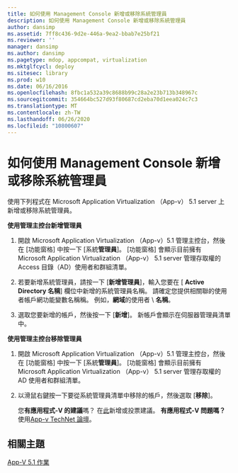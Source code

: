 ```yaml
---
title: 如何使用 Management Console 新增或移除系統管理員
description: 如何使用 Management Console 新增或移除系統管理員
author: dansimp
ms.assetid: 7ff8c436-9d2e-446a-9ea2-bbab7e25bf21
ms.reviewer: ''
manager: dansimp
ms.author: dansimp
ms.pagetype: mdop, appcompat, virtualization
ms.mktglfcycl: deploy
ms.sitesec: library
ms.prod: w10
ms.date: 06/16/2016
ms.openlocfilehash: 8fbc1a532a39c8688b99c28a2e23b713b348967c
ms.sourcegitcommit: 354664bc527d93f80687cd2eba70d1eea024c7c3
ms.translationtype: MT
ms.contentlocale: zh-TW
ms.lasthandoff: 06/26/2020
ms.locfileid: "10800607"
---
```

# 如何使用 Management Console 新增或移除系統管理員


使用下列程式在 Microsoft Application Virtualization （App-v） 5.1 server 上新增或移除系統管理員。

**使用管理主控台新增管理員**

1.  開啟 Microsoft Application Virtualization （App-v）5.1 管理主控台，然後在 [功能窗格] 中按一下 [系統**管理員**]。 [功能窗格] 會顯示目前擁有 Microsoft Application Virtualization （App-v） 5.1 server 管理存取權的 Access 目錄（AD）使用者和群組清單。

2.  若要新增系統管理員，請按一下 [**新增管理員**]，輸入您要在 [ **Active Directory 名稱**] 欄位中新增的系統管理員名稱。 請確定您提供相關聯的使用者帳戶網功能變數名稱稱。 例如，**網域**的使用者  \\  **名稱**。

3.  選取您要新增的帳戶，然後按一下 [**新增**]。 新帳戶會顯示在伺服器管理員清單中。

**使用管理主控台移除管理員**

1.  開啟 Microsoft Application Virtualization （App-v）5.1 管理主控台，然後在 [功能窗格] 中按一下 [系統**管理員**]。 [功能窗格] 會顯示目前擁有 Microsoft Application Virtualization （App-v） 5.1 server 管理存取權的 AD 使用者和群組清單。

2.  以滑鼠右鍵按一下要從系統管理員清單中移除的帳戶，然後選取 [**移除**]。

    您**有應用程式-V 的建議**嗎？ 在[此](http://appv.uservoice.com/forums/280448-microsoft-application-virtualization)新增或投票建議。 **有應用程式-V 問題嗎？** 使用[App-v TechNet 論壇](https://social.technet.microsoft.com/Forums/home?forum=mdopappv)。

## 相關主題


[App-V 5.1 作業](operations-for-app-v-51.md)

 

 





